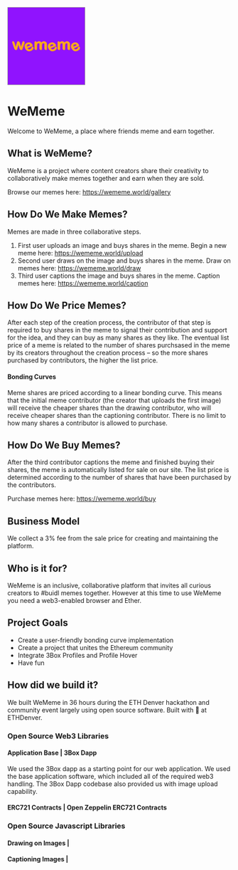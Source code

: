 
![WeMeme Logo](/wememelogo.png)
      

# WeMeme
Welcome to WeMeme, a place where friends meme and earn together.

## What is WeMeme?
WeMeme is a project where content creators share their creativity to collaboratively make memes together and earn when they are sold.

Browse our memes here: https://wememe.world/gallery

## How Do We Make Memes?
Memes are made in three collaborative steps.
1. First user uploads an image and buys shares in the meme. Begin a new meme here: https://wememe.world/upload
2. Second user draws on the image and buys shares in the meme. Draw on memes here: https://wememe.world/draw
3. Third user captions the image and buys shares in the meme. Caption memes here: https://wememe.world/caption

## How Do We Price Memes?
After each step of the creation process, the contributor of that step is required to buy shares in the meme to signal their contribution and support for the idea, and they can buy as many shares as they like. The eventual list price of a meme is related to the number of shares purchsased in the meme by its creators throughout the creation process – so the more shares purchased by contributors, the higher the list price.

#### Bonding Curves
Meme shares are priced according to a linear bonding curve. This means that the initial meme contributor (the creator that uploads the first image) will receive the cheaper shares than the drawing contributor, who will receive cheaper shares than the captioning contributor. There is no limit to how many shares a contributor is allowed to purchase.

## How Do We Buy Memes?
After the third contributor captions the meme and finished buying their shares, the meme is automatically listed for sale on our site. The list price is determined according to the number of shares that have been purchased by the contributors.

Purchase memes here: https://wememe.world/buy

## Business Model
We collect a 3% fee from the sale price for creating and maintaining the platform.

## Who is it for?
WeMeme is an inclusive, collaborative platform that invites all curious creators to #buidl memes together. However at this time to use WeMeme you need a web3-enabled browser and Ether.

## Project Goals
* Create a user-friendly bonding curve implementation
* Create a project that unites the Ethereum community
* Integrate 3Box Profiles and Profile Hover
* Have fun

## How did we build it?
We built WeMeme in 36 hours during the ETH Denver hackathon and community event largely using open source software. Built with 💖 at ETHDenver.


### Open Source Web3 Libraries

#### Application Base | 3Box Dapp
We used the 3Box dapp as a starting point for our web application. We used the base application software, which included all of the required web3 handling. The 3Box Dapp codebase also provided us with image upload capability.

#### ERC721 Contracts | Open Zeppelin ERC721 Contracts


### Open Source Javascript Libraries

#### Drawing on Images | 

#### Captioning Images | 


